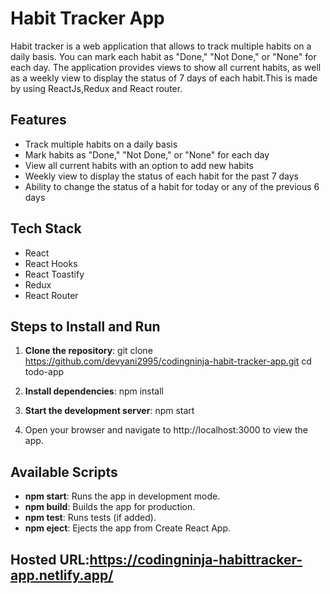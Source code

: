 # Habit Tracker App
Habit tracker is a web application that allows to track multiple habits on a daily basis. You can mark each habit as "Done," "Not Done," or "None" for each day. The application provides views to show all current habits, as well as a weekly view to display the status of 7 days of each habit.This is made by using ReactJs,Redux and React router.

## Features

- Track multiple habits on a daily basis
- Mark habits as "Done," "Not Done," or "None" for each day
- View all current habits with an option to add new habits
- Weekly view to display the status of each habit for the past 7 days
- Ability to change the status of a habit for today or any of the previous 6 days

## Tech Stack

- React
- React Hooks
- React Toastify
- Redux
- React Router


## Steps to Install and Run

1. **Clone the repository**:
   git clone https://github.com/devyani2995/codingninja-habit-tracker-app.git
   cd todo-app

2. **Install dependencies**:
   npm install

3. **Start the development server**:
   npm start

4. Open your browser and navigate to http://localhost:3000 to view the app.

## Available Scripts

- **npm start**: Runs the app in development mode.
- **npm build**: Builds the app for production.
- **npm test**: Runs tests (if added).
- **npm eject**: Ejects the app from Create React App.

## Hosted URL:https://codingninja-habittracker-app.netlify.app/
